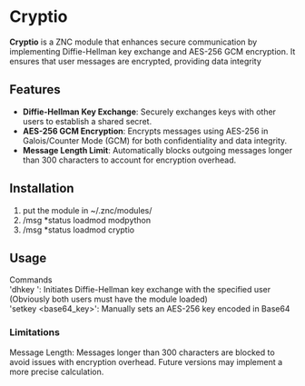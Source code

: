 # Cryptio

**Cryptio** is a ZNC module that enhances secure communication by implementing Diffie-Hellman key exchange and AES-256 GCM encryption. It ensures that user messages are encrypted, providing data integrity

## Features

- **Diffie-Hellman Key Exchange**: Securely exchanges keys with other users to establish a shared secret.
- **AES-256 GCM Encryption**: Encrypts messages using AES-256 in Galois/Counter Mode (GCM) for both confidentiality and data integrity.
- **Message Length Limit**: Automatically blocks outgoing messages longer than 300 characters to account for encryption overhead.

## Installation

1. put the module in ~/.znc/modules/
2. /msg *status loadmod modpython
3. /msg *status loadmod cryptio

## Usage
Commands<br>
'dhkey <nick>': Initiates Diffie-Hellman key exchange with the specified user (Obviously both users must have the module loaded)<br>
'setkey <base64_key>': Manually sets an AES-256 key encoded in Base64

### Limitations
Message Length: 
Messages longer than 300 characters are blocked to avoid issues with encryption overhead. Future versions may implement a more precise calculation.


